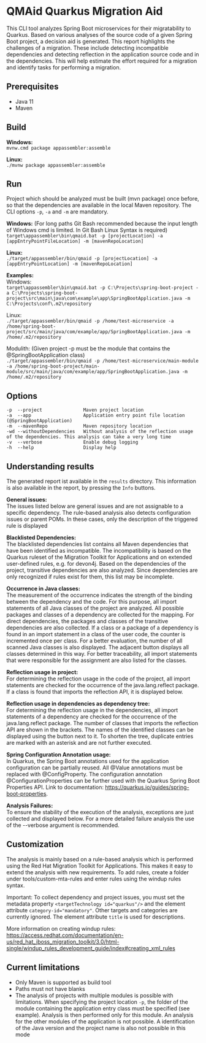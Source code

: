 # QMAid Quarkus Migration Aid

This CLI tool analyzes Spring Boot microservices for their migratability to Quarkus. Based on various analyses of the source code of a given Spring Boot project, a decision aid is generated. This report highlights the challenges of a migration. These include detecting incompatible dependencies and detecting reflection in the application source code and in the dependencies. This will help estimate the effort required for a migration and identify tasks for performing a migration.

## Prerequisites

- Java 11
- Maven

## Build

**Windows:** \
`mvnw.cmd package appassembler:assemble`

**Linux:** \
`./mvnw package appassembler:assemble`

## Run
Project which should be analyzed must be built (mvn package) once before, so that the dependencies are available in the local Maven repository.
The CLI options ```-p```, ```-a``` and ```-m``` are mandatory.

**Windows:** (For long paths Git Bash recommended because the input length of Windows cmd is limited. In Git Bash Linux Syntax is required) <br/>
`target\appassembler\bin\qmaid.bat -p [projectLocation] -a [appEntryPointFileLocation] -m [mavenRepoLocation]`

**Linux:** \
`./target/appassembler/bin/qmaid -p [projectLocation] -a [appEntryPointLocation] -m [mavenRepoLocation]`

**Examples:** \
Windows: <br/>
`target\appassembler\bin\qmaid.bat -p C:\Projects\spring-boot-project -a C:\Projects\spring-boot-project\src\main\java\com\example\app\SpringBootApplication.java -m C:\Projects\conf\.m2\repository`

Linux: <br/>
`./target/appassembler/bin/qmaid -p /home/test-microservice -a /home/spring-boot-project/src/main/java/com/example/app/SpringBootApplication.java -m /home/.m2/repository`

Modulith: (Given project -p must be the module that contains the @SpringBootApplication class) <br/>
`./target/appassembler/bin/qmaid -p /home/test-microservice/main-module -a /home/spring-boot-project/main-module/src/main/java/com/example/app/SpringBootApplication.java -m /home/.m2/repository`

## Options
```
-p  --project               Maven project location
-a  --app                   Application entry point file location (@SpringBootApplication)
-m  --mavenRepo             Maven repository location
-wd --withoutDependencies   Without analysis of the reflection usage of the dependencies. This analysis can take a very long time
-v  --verbose               Enable debug logging
-h  --help                  Display help
```

## Understanding results
The generated report ist available in the `results` directory.
This information is also available in the report, by pressing the `Info` buttons.

**General issues:** \
The issues listed below are general issues and are not assignable to a specific dependency. The rule-based analysis also detects configuration issues or parent POMs. In these cases, only the description of the triggered rule is displayed

**Blacklisted Dependencies:** \
The blacklisted dependencies list contains all Maven dependencies that have been identified as incompatible. The incompatibility is based on the Quarkus ruleset of the Migration Toolkit for Applications and on extended user-defined rules, e.g. for devon4j. Based on the dependencies of the project, transitive dependencies are also analyzed. Since dependencies are only recognized if rules exist for them, this list may be incomplete.

**Occurrence in Java classes:** \
The measurement of the occurrence indicates the strength of the binding between the dependency and the code. For this purpose, all import statements of all Java classes of the project are analyzed. All possible packages and classes of a dependency are collected for the mapping. For direct dependencies, the packages and classes of the transitive dependencies are also collected. If a class or a package of a dependency is found in an import statement in a class of the user code, the counter is incremented once per class. For a better evaluation, the number of all scanned Java classes is also displayed. The adjacent button displays all classes determined in this way. For better traceability, all import statements that were responsible for the assignment are also listed for the classes.

**Reflection usage in project:** \
For determining the reflection usage in the code of the project, all import statements are checked for the occurrence of the java.lang.reflect package. If a class is found that imports the reflection API, it is displayed below.

**Reflection usage in dependencies as dependency tree:** \
For determining the reflection usage in the dependencies, all import statements of a dependency are checked for the occurrence of the java.lang.reflect package. The number of classes that imports the reflection API are shown in the brackets. The names of the identified classes can be displayed using the button next to it. To shorten the tree, duplicate entries are marked with an asterisk and are not further executed.

**Spring Configuration Annotation usage:** \
In Quarkus, the Spring Boot annotations used for the application configuration can be partially reused. All @Value annotations must be replaced with @ConfigProperty. The configuration annotation @ConfigurationProperties can be further used with the Quarkus Spring Boot Properties API. Link to documentation: https://quarkus.io/guides/spring-boot-properties.

**Analysis Failures:** \
To ensure the stability of the execution of the analysis, exceptions are just collected and displayed below. For a more detailed failure analysis the use of the --verbose argument is recommended.

## Customization

The analysis is mainly based on a rule-based analysis which is performed using the Red Hat Migration Toolkit for Applications. This makes it easy to extend the analysis with new requirements. To add rules, create a folder under tools/custom-mta-rules and enter rules using the windup rules syntax.

Important: To collect dependency and project issues, you must set the metadata property `<targetTechnology id="quarkus"/>` and the element attribute `category-id="mandatory"`. Other targets and categories are currently ignored. The element attribute `title` is used for descriptions.

More information on creating windup rules:
https://access.redhat.com/documentation/en-us/red_hat_jboss_migration_toolkit/3.0/html-single/windup_rules_development_guide/index#creating_xml_rules

## Current limitations

- Only Maven is supported as build tool
- Paths must not have blanks
- The analysis of projects with multiple modules is possible with limitations. When specifying the project location `-p`, the folder of the module containing the application entry class must be specified (see example). Analysis is then performed only for this module. An analysis for the other modules of the application is not possible. A identification of the Java version and the project name is also not possible in this mode
